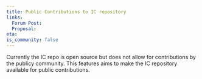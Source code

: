 ```yaml
---
title: Public Contributions to IC repository
links:
  Forum Post:
  Proposal:
eta:
is_community: false
---
```


Currently the IC repo is open source but does not allow for contributions by the publicy community. This features aims to make the IC repository available for public contributions.